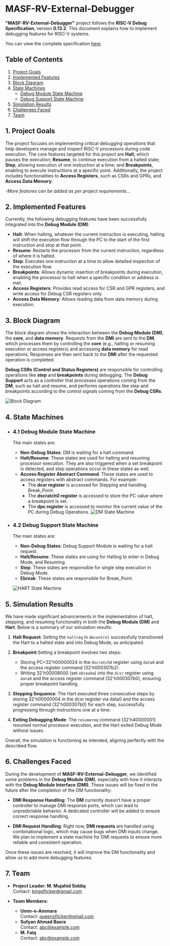 # MASF-RV-External-Debugger

**"MASF-RV-External-Debugger"** project follows the **RISC-V Debug Specification**, version **0.13.2**. This document explains how to implement debugging features for RISC-V systems.

You can view the complete specification [here](https://riscv.org/wp-content/uploads/2024/12/riscv-debug-release.pdf).

## Table of Contents

1. [Project Goals](#1-project-goals)
2. [Implemented Features](#2-implemented-features)
3. [Block Diagram](#3-block-diagram)
4. [State Machines](#4-state-machines)
   - [Debug Module State Machine](#41-debug-module-state-machine)
   - [Debug Support State Machine](#42-debug-support-state-machine)
5. [Simulation Results](#5-simulation-results)
6. [Challenges Faced](#6-challenges-faced)
7. [Team](#7-team)

## 1. Project Goals

The project focuses on implementing critical debugging operations that help developers manage and inspect RISC-V processors during code execution. The core features targeted for this project are **Halt**, which pauses the execution; **Resume**, to continue execution from a halted state; **Step**, allowing execution of one instruction at a time; and **Breakpoints**, enabling to execute instructions at a specific point. Additionally, the project includes functionalities to **Access Registers**, such as CSRs and GPRs, and **Access Data Memory**. 

*-More features can be added as per project requirements...*

## 2. Implemented Features

Currently, the following debugging features have been successfully integrated into the **Debug Module (DM)**:

- **Halt**: When halting, whatever the current instruction is executing, halting will shift the execution flow through the PC to the start of the first instruction and stop at that point.
- **Resume**: Restarts the processor from the current instruction, regardless of where it is halted.
- **Step**: Executes one instruction at a time to allow detailed inspection of the execution flow.
- **Breakpoints**: Allows dynamic insertion of breakpoints during execution, enabling the processor to halt when a specific condition or address is met.
- **Access Registers**: Provides read access for CSR and GPR registers, and write access for Debug CSR registers only.
- **Access Data Memory**: Allows reading data from data memory during execution.

## 3. Block Diagram

The block diagram shows the interaction between the **Debug Module (DM)**, the **core**, and **data memory**. Requests from the **DMI** are sent to the **DM**, which processes them by controlling the **core** (e.g., halting or resuming execution or access registers) and accessing **data memory** for read operations. Responses are then sent back to the **DMI** after the requested operation is completed.

**Debug CSRs (Control and Status Registers)** are responsible for controlling operations like **step** and **breakpoints** during debugging. The **Debug Support** acts as a controller that processes operations coming from the **DM**, such as halt and resume, and performs operations like step and breakpoints according to the control signals coming from the **Debug CSRs**.

![Block Diagram](https://github.com/kingsflicker/MASF-RV-External-Debugger/blob/main/Project_Diagrams/Block_Diagram.png)

## 4. State Machines

- ### 4.1 Debug Module State Machine

  The main states are:

  - **Non-Debug States**: DM is waiting for a halt command.
  - **Halt/Resume**: These states are used for halting and resuming processor execution. They are also triggered when a set breakpoint is detected, and step operations occur in these states as well.
  - **Access Register Abstract Command**: These states are used to access registers with abstract commands. For example:
    - The **dcsr register** is accessed for Stepping and handling Break_Point.
    - The **dscratch0 register** is accessed to store the PC value where a breakpoint is set.
    - The **dpc register** is accessed to monitor the current value of the PC during Debug Operations.
  ![DM State Machine](https://github.com/kingsflicker/MASF-RV-External-Debugger/blob/main/Project_Diagrams/DM_FSM.png)

- ### 4.2 Debug Support State Machine

  The main states are:

  - **Non-Debug States**: Debug Support Module is waiting for a halt request.
  - **Halt/Resume**: These states are using for Halting to enter in Debug Mode, and Resuming.
  - **Step**: These states are responsible for single step execution in Debug Mode.
  - **Ebreak**: These states are responsible for Break_Point.


  ![HART State Machine](https://github.com/kingsflicker/MASF-RV-External-Debugger/blob/main/Project_Diagrams/HART_FSM.png)

## 5. Simulation Results

We have made significant advancements in the implementation of halt, stepping, and resuming functionality in both the **Debug Module (DM)** and **Hart**. Below is a summary of our simulation results:

1. **Halt Request**: Setting the `haltreq` in `dmcontrol` successfully transitioned the Hart to a halted state and into Debug Mode, as anticipated.

2. **Breakpoint**:Setting a breakpoint involves two steps:
      - Storing PC=32'h00000024 in the `dscratch0` register using `data0` and the access register command (32'h000307b2).
      - Writing 32'h00008000 (set `ebreakm`) into the `dcsr` register using `data0` and the access register command (32'h000307b0), ensuring proper breakpoint handling.


3. **Stepping Sequence**: The Hart executed three consecutive steps by storing 32'h00000004 in the dcsr register via data0 and the access register command (32'h000307b0) for each step, successfully progressing through instructions one at a time.

4. **Exiting Debugging Mode**: The `resumereq` command (32'h40000001) resumed normal processor execution, and the Hart exited Debug Mode without issues.


Overall, the simulation is functioning as intended, aligning perfectly with the described flow.

## 6. Challenges Faced

During the development of **MASF-RV-External-Debugger**, we identified some problems in the **Debug Module (DM)**, especially with how it interacts with the **Debug Module Interface (DMI)**. These issues will be fixed in the future after the completion of the DM functionality:

- **DMI Response Handling**: The **DM** currently doesn’t have a proper controller to manage DMI response ports, which can lead to unpredictable behavior. A dedicated controller will be added to ensure correct response handling.

- **DMI Request Handling**: Right now, **DMI requests** are handled using combinational logic, which may cause bugs when DMI inputs change. We plan to implement a state machine for DMI requests to ensure more reliable and consistent operation.

Once these issues are resolved, it will improve the DM functionality and allow us to add more debugging features.

## 7. Team

- **Project Leader: M. Mujahid Siddiq**  
  Contact: kingsflicker@gmail.com

- **Team Members:**
  - **Umm-e-Ammara**  
    Contact: queensflicker@gmail.com
  - **Sufyan Ahmad Basra**  
    Contact: abc@example.com
  - **M. Faiq**  
    Contact: abc@example.com
